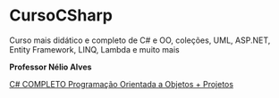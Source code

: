 # CursoCSharp

Curso mais didático e completo de C# e OO, coleções, UML, ASP.NET, Entity Framework, LINQ, Lambda e muito mais

**Professor Nélio Alves**

[C# COMPLETO Programação Orientada a Objetos + Projetos](https://www.udemy.com/course/programacao-orientada-a-objetos-csharp/)
